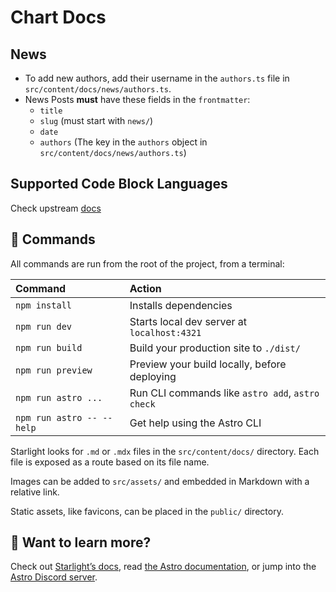 # Chart Docs

## News

- To add new authors, add their username in the `authors.ts` file in `src/content/docs/news/authors.ts`.
- News Posts **must** have these fields in the `frontmatter`:
  - `title`
  - `slug` (must start with `news/`)
  - `date`
  - `authors` (The key in the `authors` object in `src/content/docs/news/authors.ts`)

## Supported Code Block Languages

Check upstream [docs](https://github.com/shikijs/textmate-grammars-themes/blob/main/packages/tm-grammars/README.md#grammars)

## 🧞 Commands

All commands are run from the root of the project, from a terminal:

| Command                   | Action                                           |
| :------------------------ | :----------------------------------------------- |
| `npm install`             | Installs dependencies                            |
| `npm run dev`             | Starts local dev server at `localhost:4321`      |
| `npm run build`           | Build your production site to `./dist/`          |
| `npm run preview`         | Preview your build locally, before deploying     |
| `npm run astro ...`       | Run CLI commands like `astro add`, `astro check` |
| `npm run astro -- --help` | Get help using the Astro CLI                     |

Starlight looks for `.md` or `.mdx` files in the `src/content/docs/` directory. Each file is exposed as a route based on its file name.

Images can be added to `src/assets/` and embedded in Markdown with a relative link.

Static assets, like favicons, can be placed in the `public/` directory.

## 👀 Want to learn more?

Check out [Starlight’s docs](https://starlight.astro.build/), read [the Astro documentation](https://docs.astro.build),
or jump into the [Astro Discord server](https://astro.build/chat).

